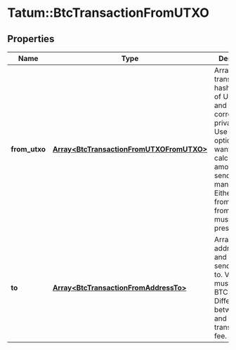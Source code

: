 # Tatum::BtcTransactionFromUTXO

## Properties
Name | Type | Description | Notes
------------ | ------------- | ------------- | -------------
**from_utxo** | [**Array&lt;BtcTransactionFromUTXOFromUTXO&gt;**](BtcTransactionFromUTXOFromUTXO.md) | Array of transaction hashes, index of UTXO in it and corresponding private keys. Use this option if you want to calculate amount to send manually. Either fromUTXO or fromAddress must be present. | 
**to** | [**Array&lt;BtcTransactionFromAddressTo&gt;**](BtcTransactionFromAddressTo.md) | Array of addresses and values to send bitcoins to. Values must be set in BTC. Difference between from and to is transaction fee. | 


